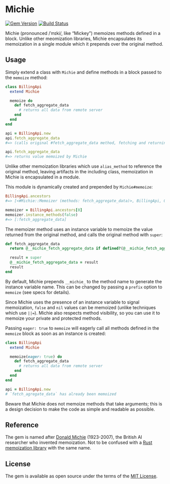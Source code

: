 # Michie

[![Gem Version](https://badge.fury.io/rb/michie.svg)][gem]
[![Build Status](https://github.com/shioyama/michie/actions/workflows/ruby.yml/badge.svg)][actions]

[gem]: https://rubygems.org/gems/michie
[actions]: https://github.com/shioyama/michie/actions

Michie (pronounced /ˈmɪki/, like “Mickey”) memoizes methods defined in a block.
Unlike other meomization libraries, Michie encapsulates its memoization in
a single module which it prepends over the original method.

## Usage

Simply extend a class with `Michie` and define methods in a block passed to the
`memoize` method:

```ruby
class BillingApi
  extend Michie

  memoize do
    def fetch_aggregate_data
	  # returns all data from remote server
	end
  end
end

api = BillingApi.new
api.fetch_aggregate_data
#=> (calls original #fetch_aggregate_data method, fetching and returning data from server)

api.fetch_aggregate_data
#=> returns value memoized by Michie
```

Unlike other memoization libraries which use `alias_method` to reference the
original method, leaving artifacts in the including class, memoization in
Michie is encapsulated in a module.

This module is dynamically created and prepended by `Michie#memoize`:

```ruby
BillingApi.ancestors
#=> [<#Michie::Memoizer (methods: fetch_aggregate_data)>, BillingApi, Object, PP::ObjectMixin, Kernel, BasicObject]

memoizer = BillingApi.ancestors[0]
memoizer.instance_methods(false)
#=> [:fetch_aggregate_data]
```

The memoizer method uses an instance variable to memoize the value returned
from the original method, and calls the original method with `super`:

```ruby
def fetch_aggregate_data
  return @__michie_fetch_aggregate_data if defined?(@__michie_fetch_aggregate_data)

  result = super
  @__michie_fetch_aggregate_data = result
  result
end
```

By default, Michie prepends `__michie_` to the method name to generate the
instance variable name. This can be changed by passing a `prefix` option to
`memoize` (see specs for details).

Since Michie uses the presence of an instance variable to signal memoization,
`false` and `nil` values can be memoized (unlike techniques which use `||=`).
Michie also respects method visibility, so you can use it to memoize your
private and protected methods.

Passing `eager: true` to `memoize` will eagerly call all methods defined in the
`memoize` block as soon as an instance is created:

```ruby
class BillingApi
  extend Michie

  memoize(eager: true) do
    def fetch_aggregate_data
	  # returns all data from remote server
	end
  end
end

api = BillingApi.new
# `fetch_agregate_data` has already been memoized
```

Beware that Michie does not memoize methods that take arguments; this is
a design decision to make the code as simple and readable as possible.

## Reference

The gem is named after [Donald
Michie](https://en.wikipedia.org/wiki/Donald_Michie) (1923-2007), the British AI
researcher who invented memoization. Not to be confused with a [Rust memoization
library](https://docs.rs/michie/latest/michie/) with the same name.

## License

The gem is available as open source under the terms of the [MIT
License](https://opensource.org/licenses/MIT).
